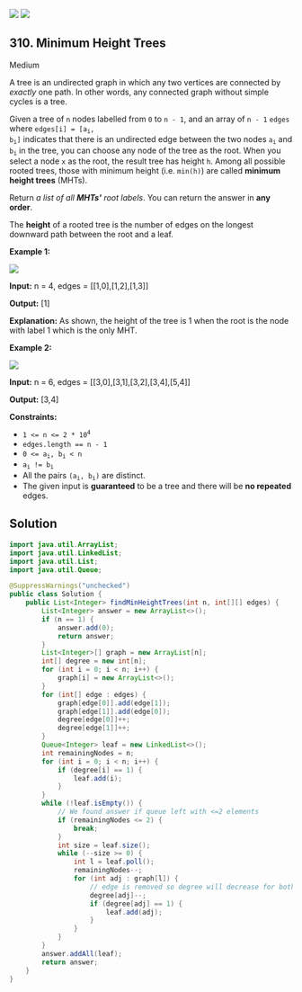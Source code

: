 [![](https://img.shields.io/github/stars/javadev/LeetCode-in-Java?label=Stars&style=flat-square)](https://github.com/javadev/LeetCode-in-Java)
[![](https://img.shields.io/github/forks/javadev/LeetCode-in-Java?label=Fork%20me%20on%20GitHub%20&style=flat-square)](https://github.com/javadev/LeetCode-in-Java/fork)

## 310\. Minimum Height Trees

Medium

A tree is an undirected graph in which any two vertices are connected by _exactly_ one path. In other words, any connected graph without simple cycles is a tree.

Given a tree of `n` nodes labelled from `0` to `n - 1`, and an array of `n - 1` `edges` where <code>edges[i] = [a<sub>i</sub>, b<sub>i</sub>]</code> indicates that there is an undirected edge between the two nodes <code>a<sub>i</sub></code> and <code>b<sub>i</sub></code> in the tree, you can choose any node of the tree as the root. When you select a node `x` as the root, the result tree has height `h`. Among all possible rooted trees, those with minimum height (i.e. `min(h)`) are called **minimum height trees** (MHTs).

Return _a list of all **MHTs'** root labels_. You can return the answer in **any order**.

The **height** of a rooted tree is the number of edges on the longest downward path between the root and a leaf.

**Example 1:**

![](https://assets.leetcode.com/uploads/2020/09/01/e1.jpg)

**Input:** n = 4, edges = \[\[1,0],[1,2],[1,3]]

**Output:** [1]

**Explanation:** As shown, the height of the tree is 1 when the root is the node with label 1 which is the only MHT. 

**Example 2:**

![](https://assets.leetcode.com/uploads/2020/09/01/e2.jpg)

**Input:** n = 6, edges = \[\[3,0],[3,1],[3,2],[3,4],[5,4]]

**Output:** [3,4] 

**Constraints:**

*   <code>1 <= n <= 2 * 10<sup>4</sup></code>
*   `edges.length == n - 1`
*   <code>0 <= a<sub>i</sub>, b<sub>i</sub> < n</code>
*   <code>a<sub>i</sub> != b<sub>i</sub></code>
*   All the pairs <code>(a<sub>i</sub>, b<sub>i</sub>)</code> are distinct.
*   The given input is **guaranteed** to be a tree and there will be **no repeated** edges.

## Solution

```java
import java.util.ArrayList;
import java.util.LinkedList;
import java.util.List;
import java.util.Queue;

@SuppressWarnings("unchecked")
public class Solution {
    public List<Integer> findMinHeightTrees(int n, int[][] edges) {
        List<Integer> answer = new ArrayList<>();
        if (n == 1) {
            answer.add(0);
            return answer;
        }
        List<Integer>[] graph = new ArrayList[n];
        int[] degree = new int[n];
        for (int i = 0; i < n; i++) {
            graph[i] = new ArrayList<>();
        }
        for (int[] edge : edges) {
            graph[edge[0]].add(edge[1]);
            graph[edge[1]].add(edge[0]);
            degree[edge[0]]++;
            degree[edge[1]]++;
        }
        Queue<Integer> leaf = new LinkedList<>();
        int remainingNodes = n;
        for (int i = 0; i < n; i++) {
            if (degree[i] == 1) {
                leaf.add(i);
            }
        }
        while (!leaf.isEmpty()) {
            // We found answer if queue left with <=2 elements
            if (remainingNodes <= 2) {
                break;
            }
            int size = leaf.size();
            while (--size >= 0) {
                int l = leaf.poll();
                remainingNodes--;
                for (int adj : graph[l]) {
                    // edge is removed so degree will decrease for both vertex
                    degree[adj]--;
                    if (degree[adj] == 1) {
                        leaf.add(adj);
                    }
                }
            }
        }
        answer.addAll(leaf);
        return answer;
    }
}
```